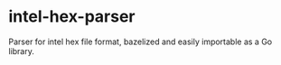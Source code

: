 # intel-hex-parser
Parser for intel hex file format, bazelized and easily importable as a Go library.
